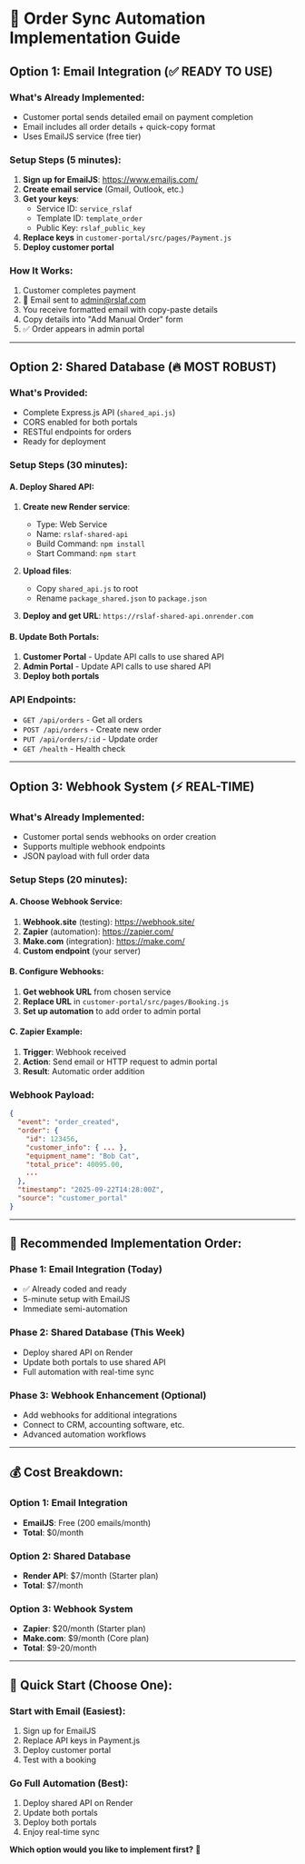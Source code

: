 # 🚀 Order Sync Automation Implementation Guide

## Option 1: Email Integration (✅ READY TO USE)

### What's Already Implemented:
- Customer portal sends detailed email on payment completion
- Email includes all order details + quick-copy format
- Uses EmailJS service (free tier)

### Setup Steps (5 minutes):
1. **Sign up for EmailJS**: https://www.emailjs.com/
2. **Create email service** (Gmail, Outlook, etc.)
3. **Get your keys**:
   - Service ID: `service_rslaf`
   - Template ID: `template_order`
   - Public Key: `rslaf_public_key`
4. **Replace keys** in `customer-portal/src/pages/Payment.js`
5. **Deploy customer portal**

### How It Works:
1. Customer completes payment
2. 📧 Email sent to admin@rslaf.com
3. You receive formatted email with copy-paste details
4. Copy details into "Add Manual Order" form
5. ✅ Order appears in admin portal

---

## Option 2: Shared Database (🔥 MOST ROBUST)

### What's Provided:
- Complete Express.js API (`shared_api.js`)
- CORS enabled for both portals
- RESTful endpoints for orders
- Ready for deployment

### Setup Steps (30 minutes):

#### A. Deploy Shared API:
1. **Create new Render service**:
   - Type: Web Service
   - Name: `rslaf-shared-api`
   - Build Command: `npm install`
   - Start Command: `npm start`

2. **Upload files**:
   - Copy `shared_api.js` to root
   - Rename `package_shared.json` to `package.json`

3. **Deploy and get URL**: `https://rslaf-shared-api.onrender.com`

#### B. Update Both Portals:
1. **Customer Portal** - Update API calls to use shared API
2. **Admin Portal** - Update API calls to use shared API
3. **Deploy both portals**

### API Endpoints:
- `GET /api/orders` - Get all orders
- `POST /api/orders` - Create new order
- `PUT /api/orders/:id` - Update order
- `GET /health` - Health check

---

## Option 3: Webhook System (⚡ REAL-TIME)

### What's Already Implemented:
- Customer portal sends webhooks on order creation
- Supports multiple webhook endpoints
- JSON payload with full order data

### Setup Steps (20 minutes):

#### A. Choose Webhook Service:
1. **Webhook.site** (testing): https://webhook.site/
2. **Zapier** (automation): https://zapier.com/
3. **Make.com** (integration): https://make.com/
4. **Custom endpoint** (your server)

#### B. Configure Webhooks:
1. **Get webhook URL** from chosen service
2. **Replace URL** in `customer-portal/src/pages/Booking.js`
3. **Set up automation** to add order to admin portal

#### C. Zapier Example:
1. **Trigger**: Webhook received
2. **Action**: Send email or HTTP request to admin portal
3. **Result**: Automatic order addition

### Webhook Payload:
```json
{
  "event": "order_created",
  "order": {
    "id": 123456,
    "customer_info": { ... },
    "equipment_name": "Bob Cat",
    "total_price": 40095.00,
    ...
  },
  "timestamp": "2025-09-22T14:28:00Z",
  "source": "customer_portal"
}
```

---

## 🎯 Recommended Implementation Order:

### Phase 1: Email Integration (Today)
- ✅ Already coded and ready
- 5-minute setup with EmailJS
- Immediate semi-automation

### Phase 2: Shared Database (This Week)
- Deploy shared API on Render
- Update both portals to use shared API
- Full automation with real-time sync

### Phase 3: Webhook Enhancement (Optional)
- Add webhooks for additional integrations
- Connect to CRM, accounting software, etc.
- Advanced automation workflows

---

## 💰 Cost Breakdown:

### Option 1: Email Integration
- **EmailJS**: Free (200 emails/month)
- **Total**: $0/month

### Option 2: Shared Database
- **Render API**: $7/month (Starter plan)
- **Total**: $7/month

### Option 3: Webhook System
- **Zapier**: $20/month (Starter plan)
- **Make.com**: $9/month (Core plan)
- **Total**: $9-20/month

---

## 🚀 Quick Start (Choose One):

### Start with Email (Easiest):
1. Sign up for EmailJS
2. Replace API keys in Payment.js
3. Deploy customer portal
4. Test with a booking

### Go Full Automation (Best):
1. Deploy shared API on Render
2. Update both portals
3. Deploy both portals
4. Enjoy real-time sync

**Which option would you like to implement first?** 🤔
